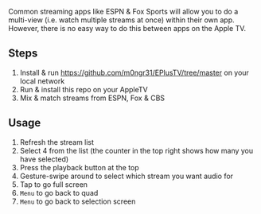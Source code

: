 Common streaming apps like ESPN & Fox Sports will allow you to do a multi-view (i.e. watch multiple streams at once) within their own app. However, there is no easy way to do this between apps on the Apple TV.

## Steps
1. Install & run https://github.com/m0ngr31/EPlusTV/tree/master on your local network
2. Run & install this repo on your AppleTV
3. Mix & match streams from ESPN, Fox & CBS

## Usage
1. Refresh the stream list
2. Select 4 from the list (the counter in the top right shows how many you have selected)
3. Press the playback button at the top
4. Gesture-swipe around to select which stream you want audio for
5. Tap to go full screen
6. `Menu` to go back to quad
7. `Menu` to go back to selection screen
